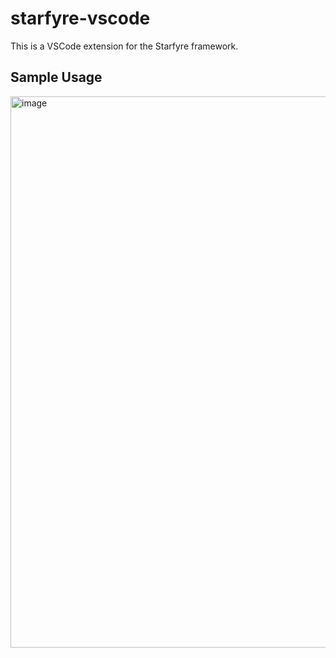 # starfyre-vscode

This is a VSCode extension for the Starfyre framework.

## Sample Usage

<img width="882" alt="image" src="https://github.com/sparckles/vscode-starfyre/assets/29942790/8d8892a6-4991-4489-8741-4c9bd7e2983a">
